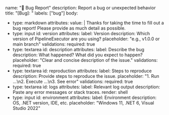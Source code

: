 name: "🐞 Bug Report"
description: Report a bug or unexpected behavior
title: "[Bug]: "
labels: ["bug"]
body:
  - type: markdown
    attributes:
      value: |
        Thanks for taking the time to fill out a bug report! Please provide as much detail as possible.
  - type: input
    id: version
    attributes:
      label: Version
      description: Which version of PipelineExecutor are you using?
      placeholder: "e.g., v1.0.0 or main branch"
    validations:
      required: true
  - type: textarea
    id: description
    attributes:
      label: Describe the bug
      description: What happened? What did you expect to happen?
      placeholder: "Clear and concise description of the issue."
    validations:
      required: true
  - type: textarea
    id: reproduction
    attributes:
      label: Steps to reproduce
      description: Provide steps to reproduce the issue.
      placeholder: "1. Run ...\n2. Execute ...\n3. See error"
    validations:
      required: true
  - type: textarea
    id: logs
    attributes:
      label: Relevant log output
      description: Paste any error messages or stack traces.
      render: shell
  - type: input
    id: environment
    attributes:
      label: Environment
      description: OS, .NET version, IDE, etc.
      placeholder: "Windows 11, .NET 6, Visual Studio 2022"

